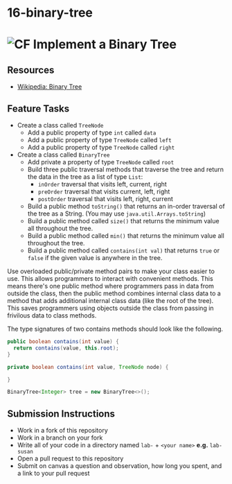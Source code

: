 # 16-binary-tree
# ![CF](http://i.imgur.com/7v5ASc8.png) Implement a Binary Tree

## Resources
* [Wikipedia: Binary Tree](https://en.wikipedia.org/wiki/Binary_tree)

## Feature Tasks
* Create a class called `TreeNode`
  * Add a public property of type `int` called `data`
  * Add a public property of type `TreeNode` called `left`
  * Add a public property of type `TreeNode` called `right`
* Create a class called `BinaryTree`
  * Add private a property of type `TreeNode` called `root`
  * Build three public traversal methods that traverse the tree and return the
    data in the tree as a list of type `List`:
    * `inOrder` traversal that visits left, current, right
    * `preOrder` traversal that visits current, left, right
    * `postOrder` traversal that visits left, right, current
  * Build a public method `toString()` that returns an in-order traversal of
    the tree as a String. (You may use `java.util.Arrays.toString`)
  * Build a public method called `size()` that returns the minimum value all
    throughout the tree.
  * Build a public method called `min()` that returns the minimum value all
    throughout the tree.
  * Build a public method called `contains(int val)` that returns `true` or
    `false` if the given value is anywhere in the tree.

Use overloaded public/private method pairs to make your class easier to use.
This allows programmers to interact with convenient methods. This means there's
one public method where programmers pass in data from outside the class, then
the public method combines internal class data to a method that adds additional
internal class data (like the root of the tree). This saves programmers using
objects outside the class from passing in frivilous data to class methods.

The type signatures of two contains methods should look like the following.

```java
public boolean contains(int value) {
  return contains(value, this.root);
}

private boolean contains(int value, TreeNode node) {

}
```

```java
BinaryTree<Integer> tree = new BinaryTree<>();
```

## Submission Instructions
* Work in a fork of this repository
* Work in a branch on your fork
* Write all of your code in a directory named `lab-` + `<your name>` **e.g.** `lab-susan`
* Open a pull request to this repository
* Submit on canvas a question and observation, how long you spent, and a link to
  your pull request
